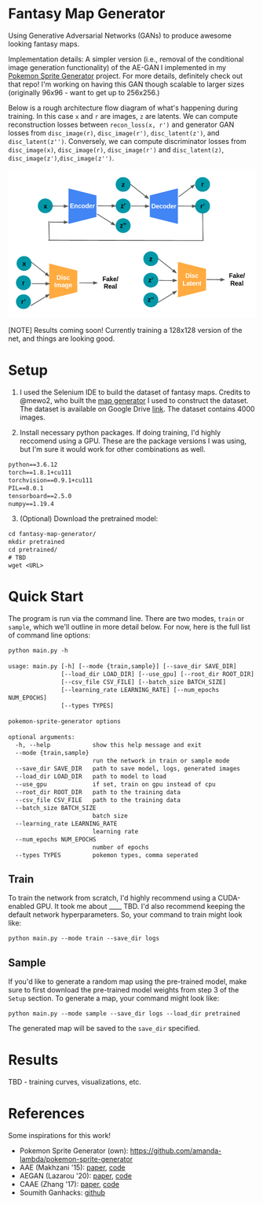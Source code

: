 # Fantasy Map Generator

Using Generative Adversarial Networks (GANs) to produce awesome looking fantasy maps.

Implementation details: A simpler version (i.e., removal of the conditional image generation functionality) of the AE-GAN I implemented in my [Pokemon Sprite Generator](https://github.com/amanda-lambda/pokemon-sprite-generator) project. For more details, definitely check out that repo! I'm working on having this GAN though scalable to larger sizes (originally 96x96 - want to get up to 256x256.)

Below is a rough architecture flow diagram of what's happening during training. In this case `x` and `r` are images, `z` are latents. We can compute reconstruction losses between `recon_loss(x, r')` and generator GAN losses from  `disc_image(r)`, `disc_image(r')`, `disc_latent(z')`, and `disc_latent(z'')`. Conversely, we can compute discriminator losses from `disc_image(x)`, `disc_image(r)`, `disc_image(r')` and `disc_latent(z)`, `disc_image(z')`,`disc_image(z'')`. 

![architecture](doc/map_arch.png)

[NOTE] Results coming soon! Currently training a 128x128 version of the net, and things are looking good.

# Setup 

1. I used the Selenium IDE to build the dataset of fantasy maps. Credits to @mewo2, who built the [map generator](https://mewo2.com/notes/terrain/) I used to construct the dataset. The dataset is available on Google Drive [link](https://drive.google.com/file/d/176W29rLNqD4a6xEs5UicnChoq49ufgM5/view?usp=sharing). The dataset contains 4000 images.

2. Install necessary python packages. If doing training, I'd highly reccomend using a GPU. These are the package versions I was using, but I'm sure it would work for other combinations as well.
```
python==3.6.12
torch==1.8.1+cu111
torchvision==0.9.1+cu111
PIL==8.0.1
tensorboard==2.5.0
numpy==1.19.4
```

3. (Optional) Download the pretrained model:
```
cd fantasy-map-generator/
mkdir pretrained
cd pretrained/
# TBD
wget <URL>
```

# Quick Start

The program is run via the command line. There are two modes, `train` or `sample`, which we'll outline in more detail below. For now, here is the full list of command line options:

```
python main.py -h

usage: main.py [-h] [--mode {train,sample}] [--save_dir SAVE_DIR]
               [--load_dir LOAD_DIR] [--use_gpu] [--root_dir ROOT_DIR]
               [--csv_file CSV_FILE] [--batch_size BATCH_SIZE]
               [--learning_rate LEARNING_RATE] [--num_epochs NUM_EPOCHS]
               [--types TYPES]

pokemon-sprite-generator options

optional arguments:
  -h, --help            show this help message and exit
  --mode {train,sample}
                        run the network in train or sample mode
  --save_dir SAVE_DIR   path to save model, logs, generated images
  --load_dir LOAD_DIR   path to model to load
  --use_gpu             if set, train on gpu instead of cpu
  --root_dir ROOT_DIR   path to the training data
  --csv_file CSV_FILE   path to the training data
  --batch_size BATCH_SIZE
                        batch size
  --learning_rate LEARNING_RATE
                        learning rate
  --num_epochs NUM_EPOCHS
                        number of epochs
  --types TYPES         pokemon types, comma seperated
``` 

## Train 

To train the network from scratch, I'd highly recommend using a CUDA-enabled GPU. It took me about ____ TBD. I'd also recommend keeping the default network hyperparameters. So, your command to train might look like:

```
python main.py --mode train --save_dir logs 
```

## Sample

If you'd like to generate a random map using the pre-trained model, make sure to first download the pre-trained model weights from step 3 of the `Setup` section. To generate a map, your command might look like:

```
python main.py --mode sample --save_dir logs --load_dir pretrained 
```

The generated map will be saved to the `save_dir` specified.


# Results 

TBD - training curves, visualizations, etc.



# References

Some inspirations for this work!

- Pokemon Sprite Generator (own): https://github.com/amanda-lambda/pokemon-sprite-generator
- AAE (Makhzani '15): [paper](https://arxiv.org/abs/1511.05644), [code](https://github.com/neale/Adversarial-Autoencoder)
- AEGAN (Lazarou '20): [paper](https://arxiv.org/abs/2004.05472), [code](https://github.com/ConorLazarou/PokeGAN)
- CAAE (Zhang '17): [paper](http://web.eecs.utk.edu/~zzhang61/docs/papers/2017_CVPR_Age.pdf), [code](https://github.com/mattans/AgeProgression/tree/v1.0.0)
- Soumith Ganhacks: [github](https://github.com/soumith/ganhacks)